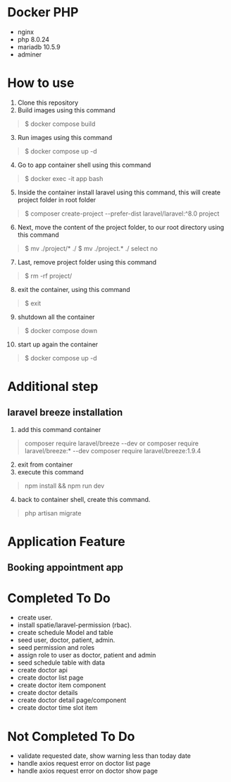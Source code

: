 # Docker PHP
* nginx
* php 8.0.24
* mariadb 10.5.9
* adminer

# How to use
1. Clone this repository
2. Build images using this command
> $ docker compose build
3. Run images using this command
> $ docker compose up -d
4. Go to app container shell using this command
> $ docker exec -it app bash
5. Inside the container install laravel using this command, this will create project folder in root folder
> $ composer create-project --prefer-dist laravel/laravel:^8.0 project
6. Next, move the content of the project folder, to our root directory using this command
> $ mv ./project/* ./
> $ mv ./project.* ./
select no
7. Last, remove project folder using this command 
> $ rm -rf project/
8. exit the container, using this command
> $ exit
9. shutdown all the container
> $ docker compose down
10. start up again the container
> $ docker compose up -d

# Additional step
## laravel breeze installation
1. add this command container
> composer require laravel/breeze --dev
or
> composer require laravel/breeze:* --dev
> composer require laravel/breeze:1.9.4
2. exit from container
3. execute this command
> npm install && npm run dev
4. back to container shell, create this command.
> php artisan migrate

# Application Feature
## Booking appointment app


# Completed To Do
* create user.
* install spatie/laravel-permission (rbac).
* create schedule Model and table
* seed user, doctor, patient, admin. 
* seed permission and roles
* assign role to user as doctor, patient and admin
* seed schedule table with data
* create doctor api
* create doctor list page
* create doctor item component
* create doctor details
* create doctor detail page/component
* create doctor time slot item

# Not Completed To Do
* validate requested date, show warning less than today date
* handle axios request error on doctor list page
* handle axios request error on doctor show page


